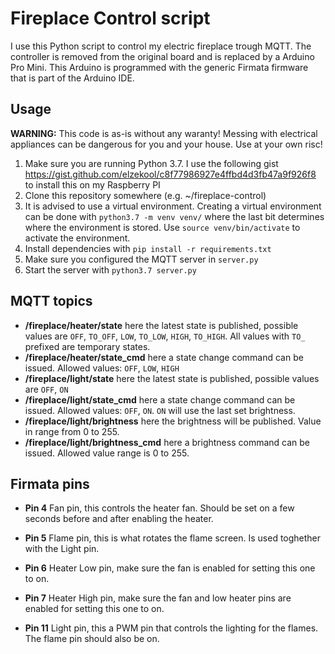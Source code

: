 # Fireplace Control script

I use this Python script to control my electric fireplace trough MQTT. The controller is removed from
the original board and is replaced by a Arduino Pro Mini. This Arduino is programmed with the generic Firmata
firmware that is part of the Arduino IDE.

## Usage

**WARNING:** This code is as-is without any waranty! Messing with electrical appliances can be dangerous for
you and your house. Use at your own risc!

1. Make sure you are running Python 3.7. I use the following gist https://gist.github.com/elzekool/c8f77986927e4ffbd4d3fb47a9f926f8 to install this on my Raspberry PI
2. Clone this repository somewhere (e.g. ~/fireplace-control)
3. It is advised to use a virtual environment. Creating a virtual environment can be done with `python3.7 -m venv venv/` where the last bit determines where the environment is stored. Use `source venv/bin/activate` to activate the environment.
4. Install dependencies with `pip install -r requirements.txt`
5. Make sure you configured the MQTT server in `server.py`
6. Start the server with `python3.7 server.py`

## MQTT topics

* **/fireplace/heater/state** here the latest state is published, possible values are `OFF`, `TO_OFF`, `LOW`, `TO_LOW`, `HIGH`, `TO_HIGH`. All values with `TO_` prefixed are temporary states.
* **/fireplace/heater/state_cmd** here a state change command can be issued. Allowed values: `OFF`, `LOW`, `HIGH`
* **/fireplace/light/state** here the latest state is published, possible values are `OFF`, `ON`
* **/fireplace/light/state_cmd** here a state change command can be issued. Allowed values: `OFF`, `ON`. `ON` will use the last set brightness.
* **/fireplace/light/brightness** here the brightness will be published. Value in range from 0 to 255.
* **/fireplace/light/brightness_cmd** here a brightness command can be issued. Allowed value range is 0 to 255.

## Firmata pins

* **Pin 4** Fan pin, this controls the heater fan.  Should be set on a few seconds before and after enabling the heater.

* **Pin 5** Flame pin, this is what rotates the flame screen. Is used toghether with the Light pin.

* **Pin 6** Heater Low pin, make sure the fan is enabled for setting this one to on.

* **Pin 7** Heater High pin, make sure the fan and low heater pins are enabled for setting this one to on.

* **Pin 11** Light pin, this a PWM pin that controls the lighting for the flames. The flame pin should also be on.